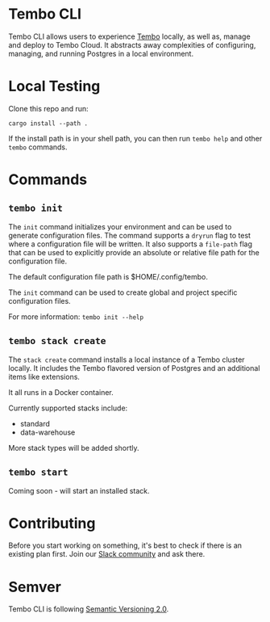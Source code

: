 # Tembo CLI

Tembo CLI allows users to experience [Tembo](https://tembo.io) locally, as well as, 
manage and deploy to Tembo Cloud. It abstracts away complexities of configuring, 
managing, and running Postgres in a local environment. 

# Local Testing

Clone this repo and run:

`cargo install --path .`

If the install path is in your shell path, you can then run `tembo help` and other `tembo` commands.

# Commands

## `tembo init`

The `init` command initializes your environment and can be used to generate configuration files. 
The command supports a `dryrun` flag to test where a configuration file will be written. It also 
supports a `file-path` flag that can be used to explicitly provide an absolute or relative file 
path for the configuration file.

The default configuration file path is $HOME/.config/tembo.

The `init` command can be used to create global and project specific configuration files.

For more information: `tembo init --help`

## `tembo stack create`

The `stack create` command installs a local instance of a Tembo cluster locally. 
It includes the Tembo flavored version of Postgres and 
an additional items like extensions. 

It all runs in a Docker container.

Currently supported stacks include: 

* standard
* data-warehouse

More stack types will be added shortly.

## `tembo start`

Coming soon - will start an installed stack.

# Contributing

Before you start working on something, it's best to check if there is an existing plan 
first. Join our [Slack community](https://join.slack.com/t/trunk-crew/shared_invite/zt-1yiafma92-hFHq2xAN0ukjg_2AsOVvfg) and ask there.

# Semver

Tembo CLI is following [Semantic Versioning 2.0](https://semver.org/).
